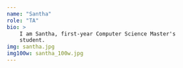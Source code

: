 ```yaml
---
name: "Santha"
role: "TA"
bio: >
    I am Santha, first-year Computer Science Master's
    student.
img: santha.jpg
img100w: santha_100w.jpg
---
```

